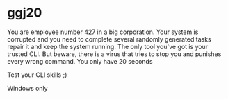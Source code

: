 # ggj20

 
You are employee number 427 in a big corporation. Your system is corrupted and you need to complete several randomly generated tasks repair it and keep the system running. The only tool you've got is your trusted CLI. But beware, there is a virus that tries to stop you and punishes every wrong command. You only have 20 seconds

Test your CLI skills ;)

Windows only